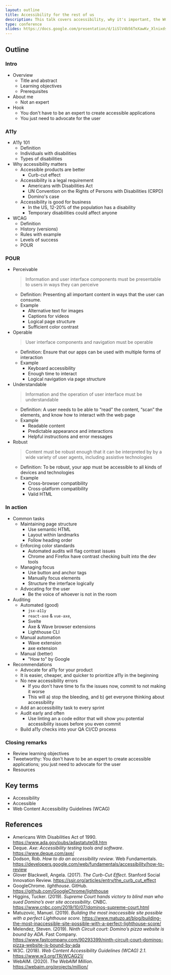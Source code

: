 ```yaml
---
layout: outline
title: Accessibility for the rest of us
description: This talk covers accessibility, why it's important, the WCAG standards, common accessibility tasks, and recommendations for building accessible products.
type: conference
slides: https://docs.google.com/presentation/d/1iSlV4b56TeXawKv_XlnixdsO1d4U7QScuMa5bNuTCqY/edit?usp=sharing
---
```


## Outline

### Intro

- Overview
  - Title and abstract
  - Learning objectives
  - Prerequisites
- About me
  - Not an expert
- Hook
  - You don't have to be an expert to create accessible
    applications
  - You just need to advocate for the user

### A11y

- A11y 101
  - Definition
  - Individuals with disabilities
  - Types of disabilities
- Why accessibility matters
  - Accessible products are better
    - Curb-cut effect
  - Accessibility is a legal requirement
    - Americans with Disabilities Act
    - UN Convention on the Rights of Persons with Disabilities
      (CRPD)
    - Domino's case
  - Accessibility is good for business
    - In the US, 12-20% of the population has a disability
    - Temporary disabilities could affect anyone
- WCAG
  - Definition
  - History (versions)
  - Rules with example
  - Levels of success
  - POUR

### POUR

- Perceivable
  > Information and user interface components must be presentable to users in ways they can perceive
  - Definition: Presenting all important content in ways that the user can consume.
  - Example
    - Alternative text for images
    - Captions for videos
    - Logical page structure
    - Sufficient color contrast
- Operable
  > User interface components and navigation must be operable
  - Definition: Ensure that our apps can be used with multiple forms of interaction
  - Example
    - Keyboard accessibility
    - Enough time to interact
    - Logical navigation via page structure
- Understandable
  > Information and the operation of user interface must be understandable
  - Definition: A user needs to be able to “read” the content, “scan” the elements, and know how to interact with the web page
  - Example
    - Readable content
    - Predictable appearance and interactions
    - Helpful instructions and error messages
- Robust
  > Content must be robust enough that it can be interpreted by by a wide variety of user agents, including assistive technologies
  - Definition: To be robust, your app must be accessible to all kinds of devices and technologies
  - Example
    - Cross-browser compatibility
    - Cross-platform compatibility
    - Valid HTML

### In action

- Common tasks
  - Maintaining page structure
    - Use semantic HTML
    - Layout within landmarks
    - Follow heading order
  - Enforcing color standards
    - Automated audits will flag contrast issues
    - Chrome and Firefox have contrast checking built into the dev tools
  - Managing focus
    - Use button and anchor tags
    - Manually focus elements
    - Structure the interface logically
  - Advocating for the user
    - Be the voice of whoever is not in the room
- Auditing
  - Automated (good)
    - `jsx-a11y`
    - `react-axe` & `vue-axe`,
    - Svelte
    - Axe & Wave browser extensions
    - Lighthouse CLI
  - Manual automation
    - Wave extension
    - axe extension
  - Manual (better)
    - "How to" by Google
- Recommendations
  - Advocate for a11y for your product
  - It is easier, cheaper, and quicker to prioritize a11y in the beginning
  - No new accessibility errors
    - If you don't have time to fix the issues now, commit to not making it worse
    - This will a) stop the bleeding, and b) get everyone thinking about accessibility
  - Add an accessibility task to every sprint
  - Audit early and often
    - Use linting an a code editor that will show you potential accessibility issues before you even commit
  - Build a11y checks into your QA CI/CD process

### Closing remarks

- Review learning objectives
- Tweetworthy: You don't have to be an expert to create accessible applications; you just need to advocate for the user
- Resources

## Key terms

- Accessibility
- Accessible
- Web Content Accessibility Guidelines (WCAG)

## References
- Americans With Disabilities Act of 1990. https://www.ada.gov/pubs/adastatute08.htm
- Deque. _Axe: Accessibility testing tools and software_. https://www.deque.com/axe/
- Dodson, Rob. _How to do an accessibility review_. Web Fundamentals. https://developers.google.com/web/fundamentals/accessibility/how-to-review
- Glover Blackwell, Angela. (2017). _The Curb-Cut Effect_. Stanford Social Innovation Review. https://ssir.org/articles/entry/the_curb_cut_effect
- GoogleChrome. _lighthouse_. GitHub. https://github.com/GoogleChrome/lighthouse
- Higgins, Tucker. (2019). _Supreme Court hands victory to blind man who sued Domino’s over site accessibility_. CNBC. https://www.cnbc.com/2019/10/07/dominos-supreme-court.html
- Matuzovic, Manuel. (2019). _Building the most inaccessible site possible with a perfect Lighthouse score_. https://www.matuzo.at/blog/building-the-most-inaccessible-site-possible-with-a-perfect-lighthouse-score/
- Melendez, Steven. (2019). _Ninth Circuit court: Domino’s pizza website is bound by ADA_. Fast Company. https://www.fastcompany.com/90293399/ninth-circuit-court-dominos-pizza-website-is-bound-by-ada
- W3C. (2018). _Web Content Accessibility Guidelines (WCAG) 2.1_. https://www.w3.org/TR/WCAG21/
- WebAIM. (2020). _The WebAIM Million_. https://webaim.org/projects/million/

<!-- ## To Reference -->
